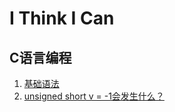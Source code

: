 # I Think I Can

## C语言编程
1. [基础语法](https://github.com/antwork/ithink/issues/2)
2. [unsigned short v = -1会发生什么？](https://github.com/antwork/ithink/issues/3)
